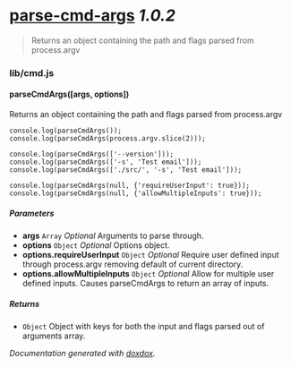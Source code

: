 # [parse-cmd-args](https://github.com/neogeek/parse-cmd-args) *1.0.2*

> Returns an object containing the path and flags parsed from process.argv


### lib/cmd.js


#### parseCmdArgs([args, options]) 

Returns an object containing the path and flags parsed from process.argv

    console.log(parseCmdArgs());
    console.log(parseCmdArgs(process.argv.slice(2)));

    console.log(parseCmdArgs(['--version']));
    console.log(parseCmdArgs(['-s', 'Test email']));
    console.log(parseCmdArgs(['./src/', '-s', 'Test email']));

    console.log(parseCmdArgs(null, {'requireUserInput': true}));
    console.log(parseCmdArgs(null, {'allowMultipleInputs': true}));


##### Parameters

- **args** `Array`  *Optional* Arguments to parse through.
- **options** `Object`  *Optional* Options object.
- **options.requireUserInput** `Object`  *Optional* Require user defined input through process.argv removing default of current directory.
- **options.allowMultipleInputs** `Object`  *Optional* Allow for multiple user defined inputs. Causes parseCmdArgs to return an array of inputs.




##### Returns


- `Object`   Object with keys for both the input and flags parsed out of arguments array.




*Documentation generated with [doxdox](https://github.com/neogeek/doxdox).*
